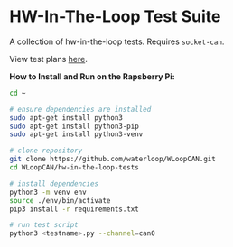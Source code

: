 # HW-In-The-Loop Test Suite

A collection of hw-in-the-loop tests. Requires `socket-can`.

View test plans [here](https://docs.google.com/document/d/1AHJ6yhIJS4nzz4EUkz22zf57LdoAZyPuRv5f0PJLo0M/edit#heading=h.gjqmn3j6xkwx).

**How to Install and Run on the Rapsberry Pi:**

```bash
cd ~

# ensure dependencies are installed
sudo apt-get install python3
sudo apt-get install python3-pip
sudo apt-get install python3-venv

# clone repository
git clone https://github.com/waterloop/WLoopCAN.git
cd WLoopCAN/hw-in-the-loop-tests

# install dependencies
python3 -m venv env
source ./env/bin/activate
pip3 install -r requirements.txt

# run test script
python3 <testname>.py --channel=can0
```

